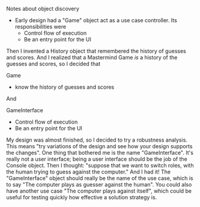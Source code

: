 
Notes about object discovery

- Early design had a "Game" object act as a use case controller.  Its responsibilities were
  - Control flow of execution
  - Be an entry point for the UI
  
Then I invented a History object that remembered the history of guesses and scores.  And I realized that a Mastermind Game *is* a history of the guesses and scores, so I decided that 


   Game
   - know the history of guesses and scores
   
And

   GameInterface 
   - Control flow of execution
   - Be an entry point for the UI
   
My design was almost finished, so I decided to try a robustness analysis.  This means "try variations of the design and see how your design supports the changes".  One thing that bothered me is the name "GameInterface".  It's really not a user interface; being a user interface should be the job of the Console object.  Then I thought: "suppose that we want to switch roles, with the human trying to guess against the computer."  And I had it!  The "GameInterface" object should really be the name of the use case, which is to say "The computer plays as guesser against the human".  You could also have another use case "The computer plays against itself", which could be useful for testing quickly how effective a solution strategy is.

